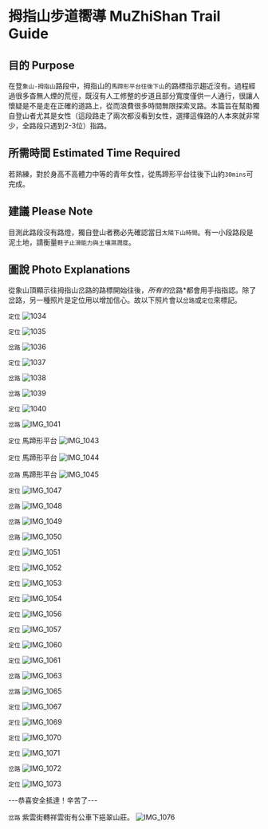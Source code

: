 # 拇指山步道嚮導 MuZhiShan Trail Guide

## 目的 Purpose

在登`象山-拇指山`路段中，拇指山的`馬蹄形平台往後下山`的路標指示趨近沒有。過程經過很多杳無人煙的荒徑，既沒有人工修整的步道且部分寬度僅供一人通行，很讓人懷疑是不是走在正確的道路上，從而浪費很多時間無限探索叉路。本篇旨在幫助獨自登山者尤其是女性（這段路走了兩次都沒看到女性，選擇這條路的人本來就非常少，全路段只遇到2-3位）指路。

## 所需時間 Estimated Time Required

若熟練，對於身高不高體力中等的青年女性，從馬蹄形平台往後下山約`30mins`可完成。

## 建議 Please Note

目測此路段沒有路燈，獨自登山者務必先確認當日`太陽下山時間`。有一小段路段是泥土地，請衡量`鞋子止滑能力與土壤濕潤度`。

## 圖說 Photo Explanations

從象山頂顯示往拇指山岔路的路標開始往後，*所有的*岔路*都會用手指指認。除了岔路，另一種照片是定位用以增加信心。故以下照片會以`岔路`或`定位`來標記。

`定位`
![1034](https://user-images.githubusercontent.com/85451759/157285848-2b328e94-b4c9-4b44-a436-1449ad9ed3fc.jpeg)

`定位`
![1035](https://user-images.githubusercontent.com/85451759/157286071-6cbe3411-4afa-4eca-b126-620c47a46ff5.jpeg)

`岔路`
![1036](https://user-images.githubusercontent.com/85451759/157286183-ddf91003-2388-4b96-a1ae-262b58d1cfc4.jpeg)

`定位`
![1037](https://user-images.githubusercontent.com/85451759/157286272-c05ace1c-83a2-4349-9903-91d74bfc0d49.jpeg)

`岔路`
![1038](https://user-images.githubusercontent.com/85451759/157286410-a119f74f-5fea-4c00-9f60-407a57e99545.jpeg)

`岔路`
![1039](https://user-images.githubusercontent.com/85451759/157286485-7a3754aa-ef28-48dc-a5cd-5035af734927.jpeg)

`定位`
![1040](https://user-images.githubusercontent.com/85451759/157286560-d85329f5-c472-47c7-a600-d4870ed1c95c.jpeg)

`岔路`
![IMG_1041](https://user-images.githubusercontent.com/85451759/157286856-f80c6575-0ae2-44f3-bfb1-c1824f8b30c5.jpg)

`定位` 馬蹄形平台
![IMG_1043](https://user-images.githubusercontent.com/85451759/157286986-a2c02463-d6bb-4912-9071-aeddb5d1368e.jpg)

`定位` 馬蹄形平台
![IMG_1044](https://user-images.githubusercontent.com/85451759/157287105-ad54a102-14c2-4bca-bdef-50723875214e.jpg)

`岔路` 馬蹄形平台
![IMG_1045](https://user-images.githubusercontent.com/85451759/157287292-c0729b87-4c91-40bb-9f7a-b9255f002c2b.jpg)

`定位`
![IMG_1047](https://user-images.githubusercontent.com/85451759/157287438-382b0252-5ae2-43bf-bb44-dc186d2402d1.jpg)

`岔路`
![IMG_1048](https://user-images.githubusercontent.com/85451759/157287505-3c735ec3-37bb-4a0a-afcb-236b9a560aa9.jpg)

`岔路`
![IMG_1049](https://user-images.githubusercontent.com/85451759/157287573-8ffc1186-dedf-4044-a7e8-d0598e8efc83.jpg)

`岔路`
![IMG_1050](https://user-images.githubusercontent.com/85451759/157287631-95e5dcc7-d621-4b8a-9b87-17832096e984.jpg)

`定位`
![IMG_1051](https://user-images.githubusercontent.com/85451759/157287878-b69475d9-507e-4d85-9357-d02d7b3d75f4.jpg)

`定位`
![IMG_1052](https://user-images.githubusercontent.com/85451759/157287952-370d6e55-7154-4c33-8942-8955263bda25.jpg)

`定位`
![IMG_1053](https://user-images.githubusercontent.com/85451759/157288082-a90e94e0-9673-4077-b6bd-cd7ebbc14a03.jpg)

`定位`
![IMG_1054](https://user-images.githubusercontent.com/85451759/157288422-e67c7cbf-edbc-4af5-a9ca-6d30103e32e8.jpg)

`定位`
![IMG_1056](https://user-images.githubusercontent.com/85451759/157288507-88e8d5b3-a622-48aa-90b8-c93585710c7c.jpg)

`定位`
![IMG_1057](https://user-images.githubusercontent.com/85451759/157288566-42e768ef-57c6-4035-9c17-09f6e7247ad3.jpg)

`定位`
![IMG_1060](https://user-images.githubusercontent.com/85451759/157288624-5fda1279-264a-4ac2-b2c0-bddbff207156.jpg)

`定位`
![IMG_1061](https://user-images.githubusercontent.com/85451759/157289104-a22d171d-7e64-492c-b39c-690e46ed6e89.jpg)

`岔路`
![IMG_1063](https://user-images.githubusercontent.com/85451759/157288757-6f28175a-60de-4fba-882c-4a25545ce1b3.jpg)

`岔路`
![IMG_1065](https://user-images.githubusercontent.com/85451759/157288855-71f97893-f23f-4423-bfaf-c003d4b2dc9d.jpg)

`定位`
![IMG_1067](https://user-images.githubusercontent.com/85451759/157288950-45d34bf8-b449-441b-b90f-15133fd70c24.jpg)

`定位`
![IMG_1069](https://user-images.githubusercontent.com/85451759/157289030-d29b53dc-e516-4a46-b6eb-f7173ed0bd22.jpg)

`定位`
![IMG_1070](https://user-images.githubusercontent.com/85451759/157289068-0fdd0d0d-8003-454c-a47a-4566783bc7f1.jpg)

`定位`
![IMG_1071](https://user-images.githubusercontent.com/85451759/157289194-d7a6cc7d-d2f3-4c83-bb99-af42a4f2318f.jpg)

`岔路`
![IMG_1072](https://user-images.githubusercontent.com/85451759/157289239-785a4413-4b33-45be-bd99-ebc7d983c3f2.jpg)

`定位`
![IMG_1073](https://user-images.githubusercontent.com/85451759/157289301-9a1d8965-17c6-4b48-93d9-4b14d6702f0b.jpg)

---恭喜安全抵達！辛苦了---

`岔路` 紫雲街轉祥雲街有公車下挹翠山莊。
![IMG_1076](https://user-images.githubusercontent.com/85451759/157289798-a4e2292f-5d1f-4922-aecd-85c20f28db73.jpg)
